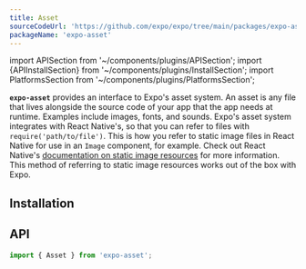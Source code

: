 ```yaml
---
title: Asset
sourceCodeUrl: 'https://github.com/expo/expo/tree/main/packages/expo-asset'
packageName: 'expo-asset'
---
```


import APISection from '~/components/plugins/APISection';
import {APIInstallSection} from '~/components/plugins/InstallSection';
import PlatformsSection from '~/components/plugins/PlatformsSection';

**`expo-asset`** provides an interface to Expo's asset system. An asset is any file that lives alongside the source code of your app that the app needs at runtime. Examples include images, fonts, and sounds. Expo's asset system integrates with React Native's, so that you can refer to files with `require('path/to/file')`. This is how you refer to static image files in React Native for use in an `Image` component, for example. Check out React Native's [documentation on static image resources](https://reactnative.dev/docs/images#static-image-resources) for more information. This method of referring to static image resources works out of the box with Expo.

<PlatformsSection android emulator ios simulator web />

## Installation

<APIInstallSection />

## API

```js
import { Asset } from 'expo-asset';
```

<APISection packageName="expo-asset" apiName="Asset" />

